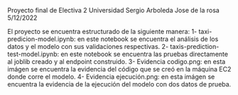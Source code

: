 Proyecto final de Electiva 2
Universidad Sergio Arboleda
Jose de la rosa
5/12/2022

El proyecto se encuentra estructurado de la siguiente manera:
1- taxi-predicion-model.ipynb: en este notebook se encuentra el análisis de los datos y el modelo con sus validaciones respectivas.
2- taxis-prediction-test-model.ipynb: en este notebook se encuentra las pruebas directamente al joblib creado y al endpoint construido.
3- Evidencia codigo.png: en esta imágen se encuentra la evidencia del código que se creó en la máquina EC2 donde corre el modelo.
4- Evidencia ejecución.png: en esta imágen se encuentra la evidencia de la ejecución del modelo con dos datos de prueba.
